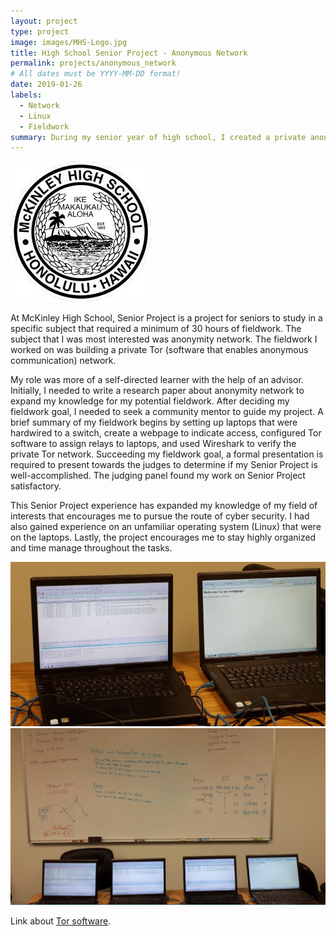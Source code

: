 ```yaml
---
layout: project
type: project
image: images/MHS-Logo.jpg
title: High School Senior Project - Anonymous Network
permalink: projects/anonymous_network
# All dates must be YYYY-MM-DD format!
date: 2019-01-26
labels:
  - Network
  - Linux
  - Fieldwork
summary: During my senior year of high school, I created a private anonymous network as my Senior Project.
---
```


<img class="ui small right floated rounded image" src="/images/MHS-Logo.jpg">

At McKinley High School, Senior Project is a project for seniors to study in a specific subject that required a minimum of 30 hours of fieldwork. The subject that I was most interested was anonymity network. The fieldwork I worked on was building a private Tor (software that enables anonymous communication) network.

My role was more of a self-directed learner with the help of an advisor. Initially, I needed to write a research paper about anonymity network to expand my knowledge for my potential fieldwork. After deciding my fieldwork goal, I needed to seek a community mentor to guide my project. A brief summary of my fieldwork begins by setting up laptops that were hardwired to a switch, create a webpage to indicate access, configured Tor software to assign relays to laptops, and used Wireshark to verify the private Tor network. Succeeding my fieldwork goal, a formal presentation is required to present towards the judges to determine if my Senior Project is well-accomplished. The judging panel found my work on Senior Project satisfactory.

This Senior Project experience has expanded my knowledge of my field of interests that encourages me to pursue the route of cyber security. I had also gained experience on an unfamiliar operating system (Linux) that were on the laptops. Lastly, the project encourages me to stay highly organized and time manage throughout the tasks.

<img class="ui large rounded image" src="/images/Network1.PNG"> 
<img class="ui large rounded image" src="/images/Network2.PNG">




Link about [Tor software](https://www.torproject.org/).
